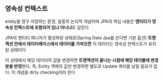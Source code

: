 ## 영속성 컨텍스트
entity를 영구 저장하는 환경, 일종의 논리적 개념이며 JPA의 핵심 내용은 **엔티티가 영속성 컨텍스트에 포함되어 있냐 아니냐**로 갈린다

JPA의 엔티티 메니저가 활성화된 상태로(Spring Data Jpa를 쓴다면 기본 옵션) **트랜잭션 안에서 데이터베이스에서 데이터를 가져오면** 이 데이터는 영속성 컨텍스트가 유지된 상태이다

이 상태에서 해당 데이터의 값을 변경하면 **트랜잭션이 끝나는 시점에 해당 테이블에 변경분을 반영**한다. 즉, Entity 객체의 값만 변경하면 별도로 Update 쿼리를 날릴 필요가 없다. 이 개념을 dirty checking이라 한다